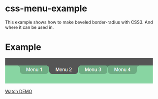 # css-menu-example
This example shows how to make beveled border-radius with CSS3.
And where it can be used in.

# Example

[![css-menu-example](https://github.com/antontemchenko/css-menu-example/blob/master/css-menu-example.png)](http://anton.temchenko.com.ua/dev/css-menu-example)

[Watch DEMO](http://anton.temchenko.com.ua/dev/css-menu-example)
